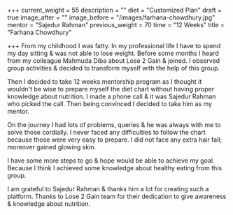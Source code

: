 +++
current_weight = 55
description = ""
diet = "Customized Plan"
draft = true
image_after = ""
image_before = "/images/farhana-chowdhury.jpg"
mentor = "Sajedur Rahman"
previous_weight = 70
time = "12 Weeks"
title = "Farhana Chowdhury"

+++
From my childhood I was fatty. In my professional life I have to spend my day sitting & was not able to lose weight. Before some months I heard from my colleague Mahmuda Diba about Lose 2 Gain & joined. I observed group activities & decided to transform myself with the help of this group.

Then I decided to take 12 weeks mentorship program as I thought it wouldn't be wise to prepare myself the diet chart without having proper knowledge about nutrition. I made a phone call & it was Sajedur Rahman who picked the call. Then being convinced I decided to take him as my mentor.

On the journey I had lots of problems, queries & he was always with me to solve those cordially. I never faced any difficulties to follow the chart because those were very easy to prepare. I did not face any extra hair fall; moreover gained glowing skin.

I have some more steps to go & hope would be able to achieve my goal. Because I think I achieved some knowledge about healthy eating from this group.

I am grateful to Sajedur Rahman & thanks him a lot for creating such a platform. Thanks to Lose 2 Gain team for their dedication to give awareness & knowledge about nutrition.